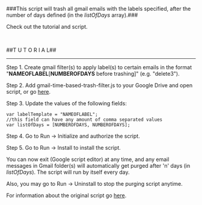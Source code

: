 ###This script will trash all gmail emails with the labels specified, after the number of days defined (in the *listOfDays* array).###

Check out the tutorial and script.

<br />

##T U T O R I A L##

----------

Step 1. Create gmail filter(s) to apply label(s) to certain emails in the format "**NAMEOFLABEL**[**NUMBEROFDAYS** before trashing]" (e.g. "delete3").

Step 2. Add gmail-time-based-trash-filter.js to your Google Drive and open script, or go [here](https://script.google.com/d/1UUaas3vakCEHCclNkp3-RqixWsOTT-Rz6SOZpn0TqO5o_urPL8vtTU7u/edit?newcopy=true).

Step 3. Update the values of the following fields:

    var labelTemplate = "NAMEOFLABEL";
    //this field can have any amount of comma separated values
    var listOfDays = [NUMBEROFDAYS, NUMBEROFDAYS];

Step 4. Go to Run -> Initialize and authorize the script.

Step 5. Go to Run -> Install to install the script.

You can now exit (Google script editor) at any time, and any email messages in Gmail folder(s) will automatically get purged after 'n' days (in *listOfDays*). The script will run by itself every day.

Also, you may go to Run -> Uninstall to stop the purging script anytime.


For information about the original script go [here](http://labnol.org/?p=27605).